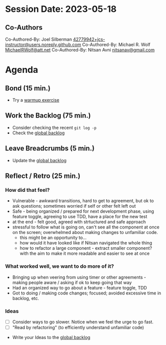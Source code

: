 # Session Date: 2023-05-18


## Co-Authors
Co-Authored-By: Joel Silberman <42779942+jcs-instructor@users.noreply.github.com>
Co-Authored-By: Michael R. Wolf <MichaelRWolf@att.net>
Co-Authored-By: Nitsan Avni <nitsanav@gmail.com>

# Agenda

## Bond (15 min.)

-   Try a [warmup exercise](../docs/warmup-exercises.md)

## Work the Backlog (75 min.)

-   Consider checking the recent `git log -p`
-   Check the [global backlog](../docs/backlog.md)

## Leave Breadcrumbs (5 min.)

-   Update the [global backlog](../docs/backlog.md)

## Reflect / Retro (25 min.)

### How did that feel?

- Vulnerable - awkward transitions, hard to get to agreement, but ok to ask questions; sometimes worried if self or other felt left out
- Safe - being organized / prepared for next development phase, using feature toggle, agreeing to use TDD, have a place for the new test
- at the end - felt good, agreed with strtuctured and safe approach
- stressful to follow what is going on, can't see all the component at once on the screen; overwhelmed about making changes to unfamiliar code.
    - this might be an opportunity to...
    - how would it have looked like if Nitsan navigated the whole thing
    - how to refactor a large component - extract smaller component? with the aim to make it more readable and easier to see at once

### What worked well, we want to do more of it?

- Bringing up when veering from using timer or other agreements - making people aware / asking if ok to keep going that way
- Had an organized way to go about a feature - feature toggle, TDD
- Got to doing / making code changes; focused; avoided excessive time in backlog, etc.

### Ideas

- [ ] Consider ways to go slower. Notice when we feel the urge to go fast.
- [ ] "Read by refactoring" (to efficiently understand unfamiliar code)
- Write your Ideas to the [global backlog](../docs/backlog.md)
